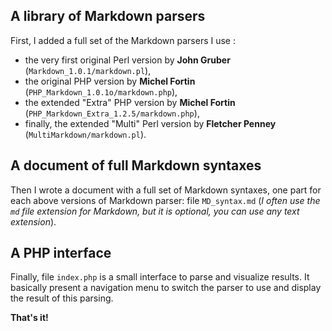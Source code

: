 ## A library of Markdown parsers

First, I added a full set of the Markdown parsers I use :

-   the very first original Perl version by **John Gruber** (`Markdown_1.0.1/markdown.pl`),
-   the original PHP version by **Michel Fortin** (`PHP_Markdown_1.0.1o/markdown.php`),
-   the extended "Extra" PHP version by **Michel Fortin** (`PHP_Markdown_Extra_1.2.5/markdown.php`),
-   finally, the extended "Multi" Perl version by **Fletcher Penney** (`MultiMarkdown/markdown.pl`).


## A document of full Markdown syntaxes

Then I wrote a document with a full set of Markdown syntaxes, one part for each above versions of Markdown parser: file `MD_syntax.md` (*I often use the `md` file extension for Markdown, but it is optional, you can use any text extension*).


## A PHP interface

Finally, file `index.php` is a small interface to parse and visualize results. It basically present a navigation menu to switch the parser to use and display the result of this parsing.

**That's it!**